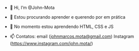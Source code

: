 - 👋 Hi, I’m @John-Mota
- 👀  Estou procurando aprender e querendo por em prática
- 🌱 No momento estou aprendendo HTML, CSS e JS

- 📫 Contatos: email (johnmarcos.mota@gmail.com) Instagram (https://www.instagram.com/john.mota/)

<!---
John-Mota/John-Mota is a ✨ special ✨ repository because its `README.md` (this file) appears on your GitHub profile.
You can click the Preview link to take a look at your changes.
--->

